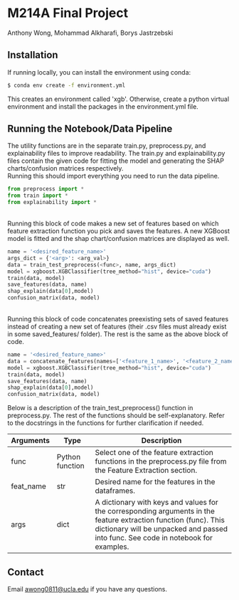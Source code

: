 # M214A Final Project
Anthony Wong, Mohammad Alkharafi, Borys Jastrzebski

## Installation
If running locally, you can install the environment using conda:
```bash
$ conda env create -f environment.yml
```
This creates an environment called 'xgb'.
Otherwise, create a python virtual environment and install the packages in the environment.yml file.

## Running the Notebook/Data Pipeline
The utility functions are in the separate train.py, preprocess.py, and explainability files to improve readability.
The train.py and explainability.py files contain the given code for fitting the model and generating the SHAP charts/confusion matrices respectively.
\
Running this should import everything you need to run the data pipeline.
```python
from preprocess import *
from train import *
from explainability import * 
```
\
Running this block of code makes a new set of features based on which feature extraction function you pick and saves the features. A new XGBoost model is fitted and the shap chart/confusion matrices are displayed as well.
```python
name = '<desired_feature_name>'
args_dict = {'<arg>': <arg_val>}
data = train_test_preprocess(<func>, name, args_dict)
model = xgboost.XGBClassifier(tree_method="hist", device="cuda")
train(data, model)
save_features(data, name)
shap_explain(data[0],model)
confusion_matrix(data, model)
```
\
Running this block of code concatenates preexisting sets of saved features instead of creating a new set of features (their .csv files must already exist in some saved_features/ folder). The rest is the same as the above block of code.
```python
name = '<desired_feature_name>'
data = concatenate_features(names=['<feature_1_name>', '<feature_2_name>',])
model = xgboost.XGBClassifier(tree_method="hist", device="cuda")
train(data, model)
save_features(data, name)
shap_explain(data[0],model)
confusion_matrix(data, model)
```
Below is a description of the train_test_preprocess() function in preprocess.py. The rest of the functions should be self-explanatory. Refer to the docstrings in the functions for further clarification if needed.

| Arguments | Type | Description |
|-----------|------|-------------|
| func | Python function | Select one of the feature extraction functions in the preprocess.py file from the Feature Extraction section. |
| feat_name | str | Desired name for the features in the dataframes. |
| args | dict | A dictionary with keys and values for the corresponding arguments in the feature extraction function (func). This dictionary will be unpacked and passed into func. See code in notebook for examples. |

## Contact
Email awong0811@ucla.edu if you have any questions.